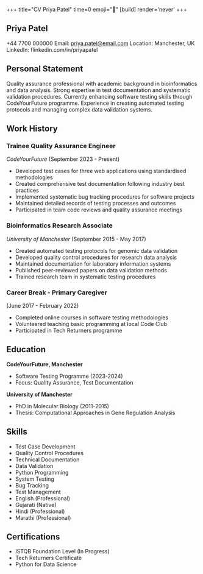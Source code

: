 +++
title="CV Priya Patel"
time=0
emoji="📝"
[build]
render='never'
+++

## Priya Patel

+44 7700 000000
Email: priya.patel@email.com
Location: Manchester, UK
LinkedIn: flinkedin.com/in/priyapatel

## Personal Statement

Quality assurance professional with academic background in bioinformatics and data analysis. Strong expertise in test documentation and systematic validation procedures. Currently enhancing software testing skills through CodeYourFuture programme. Experience in creating automated testing protocols and managing complex data validation systems.

## Work History

### Trainee Quality Assurance Engineer

_CodeYourFuture_ (September 2023 - Present)

- Developed test cases for three web applications using standardised methodologies
- Created comprehensive test documentation following industry best practices
- Implemented systematic bug tracking procedures for software projects
- Maintained detailed records of testing processes and outcomes
- Participated in team code reviews and quality assurance meetings

### Bioinformatics Research Associate

_University of Manchester_ (September 2015 - May 2017)

- Created automated testing protocols for genomic data validation
- Developed quality control procedures for research data analysis
- Maintained documentation for laboratory information systems
- Published peer-reviewed papers on data validation methods
- Trained research team in systematic testing procedures

### Career Break - Primary Caregiver

(June 2017 - February 2022)

- Completed online courses in software testing methodologies
- Volunteered teaching basic programming at local Code Club
- Participated in Tech Returners programme

## Education

**CodeYourFuture, Manchester**

- Software Testing Programme (2023-2024)
- Focus: Quality Assurance, Test Documentation

**University of Manchester**

- PhD in Molecular Biology (2011-2015)
- Thesis: Computational Approaches in Gene Regulation Analysis

## Skills

- Test Case Development
- Quality Control Procedures
- Technical Documentation
- Data Validation
- Python Programming
- System Testing
- Bug Tracking
- Test Management
- English (Professional)
- Gujarati (Native)
- Hindi (Professional)
- Marathi (Professional)

## Certifications

- ISTQB Foundation Level (In Progress)
- Tech Returners Certificate
- Python for Data Science
